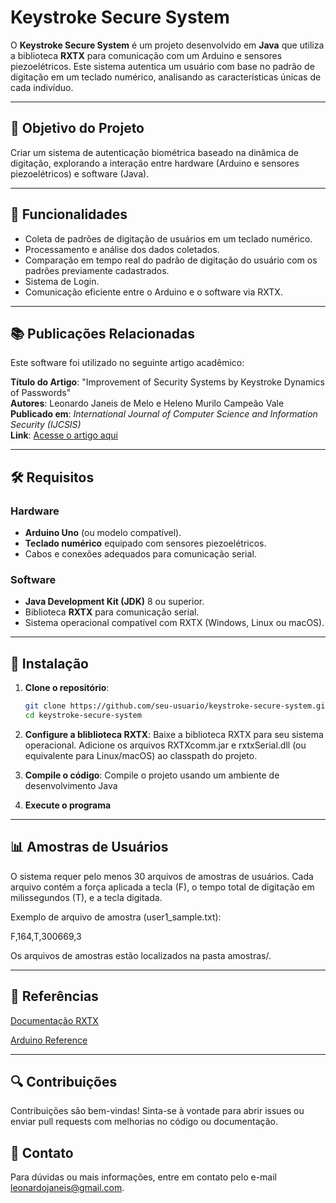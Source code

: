 # Keystroke Secure System

O **Keystroke Secure System** é um projeto desenvolvido em **Java** que utiliza a biblioteca **RXTX** para comunicação com um Arduino e sensores piezoelétricos. Este sistema autentica um usuário com base no padrão de digitação em um teclado numérico, analisando as características únicas de cada indivíduo.

---

## 🎯 Objetivo do Projeto

Criar um sistema de autenticação biométrica baseado na dinâmica de digitação, explorando a interação entre hardware (Arduino e sensores piezoelétricos) e software (Java).

---

## 🚀 Funcionalidades

- Coleta de padrões de digitação de usuários em um teclado numérico.
- Processamento e análise dos dados coletados.
- Comparação em tempo real do padrão de digitação do usuário com os padrões previamente cadastrados.
- Sistema de Login.
- Comunicação eficiente entre o Arduino e o software via RXTX.

---

## 📚 Publicações Relacionadas

Este software foi utilizado no seguinte artigo acadêmico:

**Título do Artigo**: "Improvement of Security Systems by Keystroke Dynamics of Passwords"  
**Autores**: Leonardo Janeis de Melo e Heleno Murilo Campeão Vale 
**Publicado em**: *International Journal of Computer Science and Information Security (IJCSIS)*  
**Link**: [Acesse o artigo aqui](https://d1wqtxts1xzle7.cloudfront.net/55691451/Journal_of_Computer_Science_IJCSIS_September_2017_Full_Volume.pdf?1517495118=&response-content-disposition=inline%3B+filename%3DJournal_of_Computer_Science_IJCSIS_Septe.pdf&Expires=1736812949&Signature=UCqrqVLWhd1FT-WEKcp4s7uzFM10pJH3zFX4pHajqxVkj7EeSN~tKdzvKIyEa~CBH78vyl4Rbt~Pkk6od6dQVtDdYogLgUrgqyrodpTn~GJStP7T3LrH3ZMutlF2P9-1WHldWwtSielRgfzpYWvycRr3QxmXkTgkTF8j6x5xX2l6bPdwy7AEWH1DktjnGml03oCBpHA7Lj7Sav8vRFut-bDLMmnwbw-9ZbmgYEgN1fTBcSK5-ZSM0j3bVpF-e5We~5tM7flsqJSyo5TxBMG941JphqSARF6cQTIkWobYrszFgWbpWqJDVW-gE-xt1NWiCpz81Pfa~tFoQuxtBMrnaQ__&Key-Pair-Id=APKAJLOHF5GGSLRBV4ZA#page=169) 

---

## 🛠️ Requisitos

### Hardware

- **Arduino Uno** (ou modelo compatível).
- **Teclado numérico** equipado com sensores piezoelétricos.
- Cabos e conexões adequados para comunicação serial.

### Software

- **Java Development Kit (JDK)** 8 ou superior.
- Biblioteca **RXTX** para comunicação serial.
- Sistema operacional compatível com RXTX (Windows, Linux ou macOS).

---

## 🔧 Instalação

1. **Clone o repositório**:

   ```bash
   git clone https://github.com/seu-usuario/keystroke-secure-system.git
   cd keystroke-secure-system

2. **Configure a bliblioteca RXTX**:
    Baixe a biblioteca RXTX para seu sistema operacional.
    Adicione os arquivos RXTXcomm.jar e rxtxSerial.dll (ou equivalente para Linux/macOS) ao classpath do projeto.

3. **Compile o código**:
    Compile o projeto usando um ambiente de desenvolvimento Java

4. **Execute o programa**

---

## 📊 Amostras de Usuários

O sistema requer pelo menos 30 arquivos de amostras de usuários. Cada arquivo contém a força aplicada a tecla (F), o tempo total de digitação em milissegundos (T), e a tecla digitada. 

Exemplo de arquivo de amostra (user1_sample.txt):

F,164,T,300669,3

Os arquivos de amostras estão localizados na pasta amostras/.

---

## 📖 Referências
[Documentação RXTX](https://github.com/arduino/rxtx)

[Arduino Reference](https://store.arduino.cc/products/arduino-uno-rev3?srsltid=AfmBOoqsw2egKcKqWqr116-zqBcWOcaVt5u1zi07cr29sa6iyumgMWD7)

---

## 🔍 Contribuições
Contribuições são bem-vindas! Sinta-se à vontade para abrir issues ou enviar pull requests com melhorias no código ou documentação.

## 📧 Contato
Para dúvidas ou mais informações, entre em contato pelo e-mail leonardojaneis@gmail.com.
